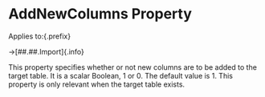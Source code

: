# AddNewColumns Property

Applies to:{.prefix}

→[##.##.Import]{.info}

This property specifies whether or not new columns are to be added to the target table. It is a
scalar Boolean, 1 or 0. The default value is 1. This property is only relevant when the target
table exists.

